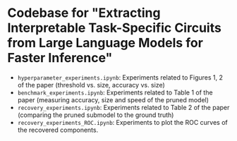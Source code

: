 # Codebase for "Extracting Interpretable Task-Specific Circuits from Large Language Models for Faster Inference"

- `hyperparameter_experiments.ipynb`: Experiments related to Figures 1, 2 of the paper (threshold vs. size, accuracy vs. size)
- `benchmark_experiments.ipynb`: Experiments related to Table 1 of the paper (measuring accuracy, size and speed of the pruned model)
- `recovery_experiments.ipynb`: Experiments related to Table 2 of the paper (comparing the pruned submodel to the ground truth)
- `recovery_experiments_ROC.ipynb`: Experiments to plot the ROC curves of the recovered components.
